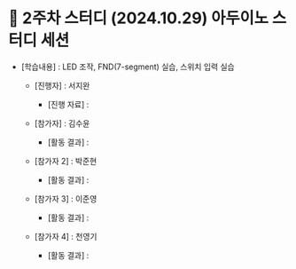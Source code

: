 # 📑  2주차 스터디 (2024.10.29) 아두이노 스터디 세션
- [학습내용] : LED 조작, FND(7-segment) 실습, 스위치 입력 실습
  
   - [진행자]   : 서지완
      - [진행 자료] : 
   
   - [참가자]   : 김수윤
      - [활동 결과] : 
      
   - [참가자 2]   : 박준현
      - [활동 결과] :

   - [참가자 3]   : 이준영
      - [활동 결과] :
  
   - [참가자 4]   : 천영기
      - [활동 결과] :
